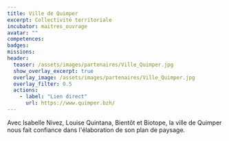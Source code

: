 ```yaml
---
title: Ville de Quimper
excerpt: Collectivité territoriale
incubator: maitres_ouvrage
avatar: ""
competences:
badges:
missions:
header:
  teaser: /assets/images/partenaires/Ville_Quimper.jpg
  show_overlay_excerpt: true
  overlay_image: /assets/images/partenaires/Ville_Quimper.jpg
  overlay_filter: 0.5
  actions:
    - label: "Lien direct"
      url: https://www.quimper.bzh/
---
```


Avec Isabelle Nivez, Louise Quintana, Bientôt et Biotope, la ville de Quimper nous fait confiance dans l'élaboration de son plan de paysage.
